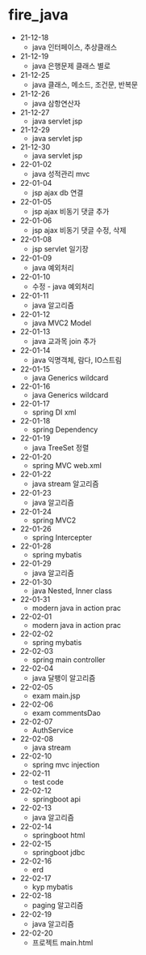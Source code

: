 # fire_java
* 21-12-18
  * java 인터페이스, 추상클래스
* 21-12-19
  * java 은행문제 클래스 별로
* 21-12-25
  * java 클래스, 메소드, 조건문, 반복문
* 21-12-26
  * java 삼항연산자
* 21-12-27
  * java servlet jsp
* 21-12-29
  * java servlet jsp
* 21-12-30
  * java servlet jsp
* 22-01-02
  * java 성적관리 mvc
* 22-01-04
  * jsp ajax db 연결
* 22-01-05
  * jsp ajax 비동기 댓글 추가
* 22-01-06
  * jsp ajax 비동기 댓글 수정, 삭제
* 22-01-08
  * jsp servlet 일기장
* 22-01-09
  * java 예외처리
* 22-01-10
  * 수정 - java 예외처리
* 22-01-11
  * java 알고리즘
* 22-01-12
  * java MVC2 Model
* 22-01-13
  * java 교과목 join 추가
* 22-01-14
  * java 익명객체, 람다, IO스트림
* 22-01-15
  * java Generics wildcard
* 22-01-16
  * java Generics wildcard
* 22-01-17
  * spring DI xml
* 22-01-18
  * spring Dependency
* 22-01-19
  * java TreeSet 정렬
* 22-01-20
  * spring MVC web.xml
* 22-01-22
  * java stream 알고리즘
* 22-01-23
  * java 알고리즘 
* 22-01-24
  * spring MVC2
* 22-01-26
  * spring Intercepter
* 22-01-28
  * spring mybatis
* 22-01-29
  * java 알고리즘
* 22-01-30
  * java Nested, Inner class
* 22-01-31
  * modern java in action prac
* 22-02-01
  * modern java in action prac
* 22-02-02
  * spring mybatis
* 22-02-03
  * spring main controller
* 22-02-04
  * java 달팽이 알고리즘
* 22-02-05
  * exam main.jsp
* 22-02-06
  * exam commentsDao
* 22-02-07
  * AuthService
* 22-02-08
  * java stream
* 22-02-10
  * spring mvc injection
* 22-02-11
  * test code
* 22-02-12
  * springboot api
* 22-02-13
  * java 알고리즘
* 22-02-14
  * springboot html
* 22-02-15
  * springboot jdbc
* 22-02-16
  * erd
* 22-02-17
  * kyp mybatis
* 22-02-18
  * paging 알고리즘
* 22-02-19
  * java 알고리즘
* 22-02-20
  * 프로젝트 main.html